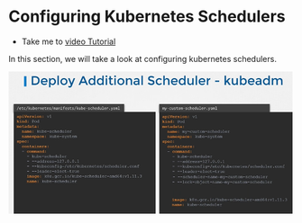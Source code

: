 # Configuring Kubernetes Schedulers
  - Take me to [video Tutorial](https://kodekloud.com/courses/certified-kubernetes-administrator-with-practice-tests/lectures/9815301)
  
In this section, we will take a look at configuring kubernetes schedulers.

![ks](../../images/ks.PNG)
